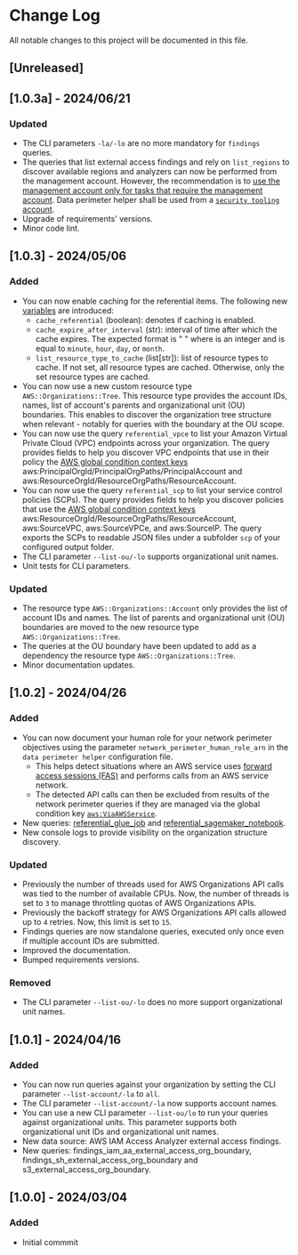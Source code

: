 # Change Log

All notable changes to this project will be documented in this file.

## [Unreleased]

## [1.0.3a] - 2024/06/21

### Updated
- The CLI parameters `-la/-lo` are no more mandatory for `findings` queries.
- The queries that list external access findings and rely on `list_regions` to discover available regions and analyzers can now be performed from the management account. However, the recommendation is to [use the management account only for tasks that require the management account](https://docs.aws.amazon.com/organizations/latest/userguide/orgs_best-practices_mgmt-acct.html#bp_mgmt-acct_use-mgmt). Data perimeter helper shall be used from a [`security tooling` account](https://docs.aws.amazon.com/prescriptive-guidance/latest/security-reference-architecture/architecture.html).
- Upgrade of requirements' versions.
- Minor code lint.

## [1.0.3] - 2024/05/06

### Added
- You can now enable caching for the referential items. The following new [variables](./data_perimeter_helper/variables.yaml) are introduced:
    - `cache_referential` (boolean): denotes if caching is enabled.
    - `cache_expire_after_interval` (str): interval of time after which the cache expires. The expected format is "<value> <unit>" where <value> is an integer and <unit> is equal to `minute`, `hour`, `day`, or `month`.
    - `list_resource_type_to_cache` (list[str]): list of resource types to cache. If not set, all resource types are cached. Otherwise, only the set resource types are cached.
- You can now use a new custom resource type `AWS::Organizations::Tree`. This resource type provides the account IDs, names, list of account's parents and organizational unit (OU) boundaries. This enables to discover the organization tree structure when relevant - notably for queries with the boundary at the OU scope.
- You can now use the query `referential_vpce` to list your Amazon Virtual Private Cloud (VPC) endpoints across your organization. The query provides fields to help you discover VPC endpoints that use in their policy the [AWS global condition context keys](https://docs.aws.amazon.com/IAM/latest/UserGuide/reference_policies_condition-keys.html) aws:PrincipalOrgId/PrincipalOrgPaths/PrincipalAccount and aws:ResourceOrgId/ResourceOrgPaths/ResourceAccount.
- You can now use the query `referential_scp` to list your service control policies (SCPs). The query provides fields to help you discover policies that use the [AWS global condition context keys](https://docs.aws.amazon.com/IAM/latest/UserGuide/reference_policies_condition-keys.html) aws:ResourceOrgId/ResourceOrgPaths/ResourceAccount, aws:SourceVPC, aws:SourceVPCe, and aws:SourceIP. The query exports the SCPs to readable JSON files under a subfolder `scp` of your configured output folder.
- The CLI parameter `--list-ou/-lo` supports organizational unit names.
- Unit tests for CLI parameters.

### Updated
- The resource type `AWS::Organizations::Account` only provides the list of account IDs and names. The list of parents and organizational unit (OU) boundaries are moved to the new resource type `AWS::Organizations::Tree`.
- The queries at the OU boundary have been updated to add as a dependency the resource type `AWS::Organizations::Tree`.
- Minor documentation updates.


## [1.0.2] - 2024/04/26

### Added
- You can now document your human role for your network perimeter objectives using the parameter `network_perimeter_human_role_arn` in the `data perimeter helper` configuration file.
    - This helps detect situations where an AWS service uses [forward access sessions (FAS)](https://docs.aws.amazon.com/IAM/latest/UserGuide/access_forward_access_sessions.html) and performs calls from an AWS service network.
    - The detected API calls can then be excluded from results of the network perimeter queries if they are managed via the global condition key [`aws:ViaAWSService`](https://docs.aws.amazon.com/IAM/latest/UserGuide/reference_policies_condition-keys.html#condition-keys-viaawsservice).
- New queries: [referential_glue_job](./data_perimeter_helper/queries/referential/README.md) and [referential_sagemaker_notebook](./data_perimeter_helper/queries/referential/README.md).
- New console logs to provide visibility on the organization structure discovery.


### Updated
- Previously the number of threads used for AWS Organizations API calls was tied to the number of available CPUs. Now, the number of threads is set to `3` to manage throttling quotas of AWS Organizations APIs.
- Previously the backoff strategy for AWS Organizations API calls allowed up to `4` retries. Now, this limit is set to `15`.
- Findings queries are now standalone queries, executed only once even if multiple account IDs are submitted.
- Improved the documentation.
- Bumped requirements versions.

### Removed
- The CLI parameter `--list-ou/-lo` does no more support organizational unit names.


## [1.0.1] - 2024/04/16
### Added
- You can now run queries against your organization by setting the CLI parameter `--list-account/-la` to `all`.
- The CLI parameter `--list-account/-la` now supports account names.
- You can use a new CLI parameter `--list-ou/lo` to run your queries against organizational units. This parameter supports both organizational unit IDs and organizational unit names.
- New data source: AWS IAM Access Analyzer external access findings.
- New queries: findings_iam_aa_external_access_org_boundary, findings_sh_external_access_org_boundary and s3_external_access_org_boundary.

## [1.0.0] - 2024/03/04
### Added
- Initial commmit
